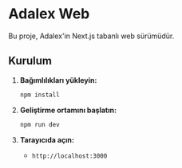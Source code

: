 # Adalex Web
Bu proje, Adalex'in Next.js tabanlı web sürümüdür.

## Kurulum
1. **Bağımlılıkları yükleyin:**  
   ```sh
   npm install
   ```

2. **Geliştirme ortamını başlatın:**  
   ```sh
   npm run dev
   ```

3. **Tarayıcıda açın:**  
   - `http://localhost:3000`
